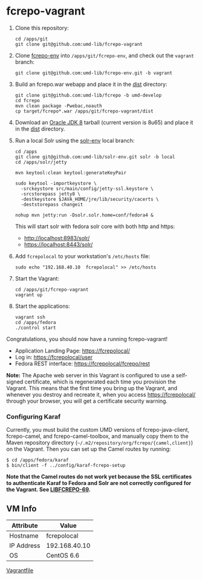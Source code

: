 # fcrepo-vagrant

1. Clone this repository:

    ```
    cd /apps/git
    git clone git@github.com:umd-lib/fcrepo-vagrant
    ```

2. Clone [fcrepo-env](https://github.com/umd-lib/fcrepo-env) into
   `/apps/git/fcrepo-env`, and check out the `vagrant` branch:
   
    ```
    git clone git@github.com:umd-lib/fcrepo-env.git -b vagrant
    ```

2. Build an fcrepo.war webapp and place it in the [dist](dist) directory:

    ```
    git clone git@github.com:umd-lib/fcrepo -b umd-develop
    cd fcrepo
    mvn clean package -Pwebac,noauth
    cp target/fcrepo*.war /apps/git/fcrepo-vagrant/dist
    ```
    
2. Download an [Oracle JDK 8](http://www.oracle.com/technetwork/java/javase/downloads/index-jsp-138363.html)
    tarball (current version is 8u65) and place it in the [dist](dist) directory.

3. Run a local Solr using the [solr-env](https://github.com/umd-lib/solr-env) local
   branch:

    ```
    cd /apps
    git clone git@github.com:umd-lib/solr-env.git solr -b local
    cd /apps/solr/jetty

    mvn keytool:clean keytool:generateKeyPair

    sudo keytool -importkeystore \
      -srckeystore src/main/config/jetty-ssl.keystore \
      -srcstorepass jetty8 \
      -destkeystore $JAVA_HOME/jre/lib/security/cacerts \
      -deststorepass changeit

    nohup mvn jetty:run -Dsolr.solr.home=conf/fedora4 &
    ```

    This will start solr with fedora solr core with both http and https:

    * <http://localhost:8983/solr/>
    * <https://localhost:8443/solr/>

2. Add `fcrepolocal` to your workstation's `/etc/hosts` file:

    ```
    sudo echo "192.168.40.10  fcrepolocal" >> /etc/hosts
    ```

1. Start the Vagrant:

    ```
    cd /apps/git/fcrepo-vagrant
    vagrant up
    ```

5. Start the applications:

    ```
    vagrant ssh
    cd /apps/fedora
    ./control start
    ```

Congratulations, you should now have a running fcrepo-vagrant!

* Application Landing Page: <https://fcrepolocal/>
* Log in: <https://fcrepolocal/user>
* Fedora REST interface: <https://fcrepolocal/fcrepo/rest>

**Note:** The Apache web server in this Vagrant is configured to use a
self-signed certificate, which is regenerated each time you provision the
Vagrant. This means that the first time you bring up the Vagrant, and whenever
you destroy and recreate it, when you access <https://fcrepolocal/> through your
browser, you will get a certificate security warning.

### Configuring Karaf

Currently, you must build the custom UMD versions of fcrepo-java-client, fcrepo-camel,
and fcrepo-camel-toolbox, and manually copy them to the Maven repository directory
(`~/.m2/repository/org/fcrepo/{camel,client}`) on the Vagrant. Then you can set up the
Camel routes by running:

```
$ cd /apps/fedora/karaf
$ bin/client -f ../config/karaf-fcrepo-setup
```

**Note that the Camel routes do not work yet because the SSL certificates to
authenticate Karaf to Fedora and Solr are not correctly configured for the
Vagrant. See [LIBFCREPO-69](https://issues.umd.edu/browse/LIBFCREPO-69).**


## VM Info

|Attribute  |Value        |
|-----------|-------------|
|Hostname   |fcrepolocal  |
|IP Address |192.168.40.10|
|OS         |CentOS 6.6   |

[Vagrantfile](Vagrantfile)
